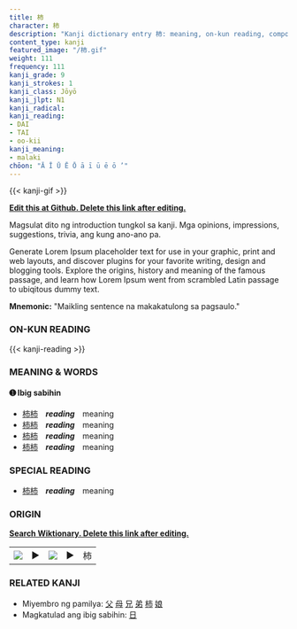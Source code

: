 ```yaml
---
title: 柿
character: 柿
description: "Kanji dictionary entry 柿: meaning, on-kun reading, compounds, origin, related kanji"
content_type: kanji
featured_image: "/柿.gif"
weight: 111
frequency: 111
kanji_grade: 9
kanji_strokes: 1
kanji_class: Jōyō
kanji_jlpt: N1
kanji_radical: 
kanji_reading: 
- DAI
- TAI
- oo-kii
kanji_meaning:
- malaki
chōon: "Ā Ī Ū Ē Ō ā ī ū ē ō ’"
---
```

[//]: # (Don't edit the line below. Kanji animated GIF code is automatically generated.)
{{< kanji-gif >}}

[//]: # (Edit below this line.)

**[Edit this at Github. Delete this link after editing.](https://github.com/tim0g/tim/tree/main/content/kanji/柿/index.md)**

Magsulat dito ng introduction tungkol sa kanji. Mga opinions, impressions, suggestions, trivia, ang kung ano-ano pa.

Generate Lorem Ipsum placeholder text for use in your graphic, print and web layouts, and discover plugins for your favorite writing, design and blogging tools. Explore the origins, history and meaning of the famous passage, and learn how Lorem Ipsum went from scrambled Latin passage to ubiqitous dummy text.
 
**Mnemonic:** "Maikling sentence na makakatulong sa pagsaulo."

### ON-KUN READING

[//]: # (Don't edit the line below. ON-KUN READING code is automatically generated.)
{{< kanji-reading >}}

### MEANING & WORDS

#### ➊ **Ibig sabihin**
  - [柿](../柿)[柿](../柿)　***reading***　meaning
  - [柿](../柿)[柿](../柿)　***reading***　meaning
  - [柿](../柿)[柿](../柿)　***reading***　meaning
  - [柿](../柿)[柿](../柿)　***reading***　meaning

### SPECIAL READING
  - [柿](../柿)[柿](../柿)　***reading***　meaning

### ORIGIN

**[Search Wiktionary. Delete this link after editing.](https://wiktionary.org/wiki/柿)**
<table class="kanji-table"><tr><td>
<img src="60px-柿-bronze.svg.png">
</td><td>▶</td><td>
<img src="60px-柿-oracle.svg.png">
</td><td>▶</td>
<td class="kanji-origin">柿</td>
</tr></table>

### RELATED KANJI
- Miyembro ng pamilya: [父](../父) [母](../母) [兄](../兄) [弟](../弟) [柿](../柿) [娘](../娘)
- Magkatulad ang ibig sabihin: [日](../日)
